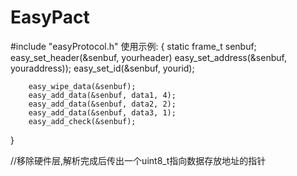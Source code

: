 # EasyPact

#include "easyProtocol.h"
使用示例:
{
        static frame_t senbuf;
        easy_set_header(&senbuf, yourheader)
        easy_set_address(&senbuf, youraddress));
        easy_set_id(&senbuf, yourid);

        easy_wipe_data(&senbuf);
        easy_add_data(&senbuf, data1, 4);
        easy_add_data(&senbuf, data2, 2);
        easy_add_data(&senbuf, data3, 1);
        easy_add_check(&senbuf);
}

//移除硬件层,解析完成后传出一个uint8_t指向数据存放地址的指针
